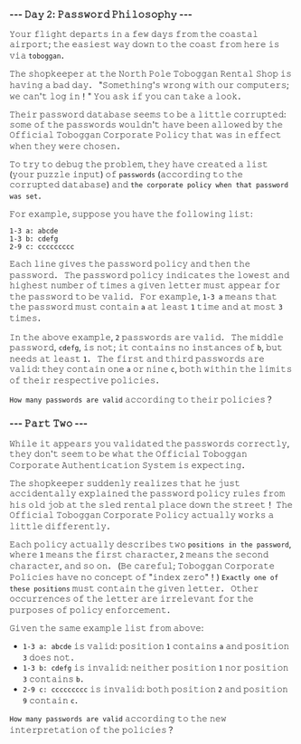 ### --- 𝙳𝚊𝚢 𝟸: 𝙿𝚊𝚜𝚜𝚠𝚘𝚛𝚍 𝙿𝚑𝚒𝚕𝚘𝚜𝚘𝚙𝚑𝚢 ---

𝚈𝚘𝚞𝚛 𝚏𝚕𝚒𝚐𝚑𝚝 𝚍𝚎𝚙𝚊𝚛𝚝𝚜 𝚒𝚗 𝚊 𝚏𝚎𝚠 𝚍𝚊𝚢𝚜 𝚏𝚛𝚘𝚖 𝚝𝚑𝚎 𝚌𝚘𝚊𝚜𝚝𝚊𝚕 𝚊𝚒𝚛𝚙𝚘𝚛𝚝; 𝚝𝚑𝚎 𝚎𝚊𝚜𝚒𝚎𝚜𝚝 𝚠𝚊𝚢 𝚍𝚘𝚠𝚗 𝚝𝚘 𝚝𝚑𝚎 𝚌𝚘𝚊𝚜𝚝 𝚏𝚛𝚘𝚖 𝚑𝚎𝚛𝚎 𝚒𝚜 𝚟𝚒𝚊 `𝚝𝚘𝚋𝚘𝚐𝚐𝚊𝚗`．

𝚃𝚑𝚎 𝚜𝚑𝚘𝚙𝚔𝚎𝚎𝚙𝚎𝚛 𝚊𝚝 𝚝𝚑𝚎 𝙽𝚘𝚛𝚝𝚑 𝙿𝚘𝚕𝚎 𝚃𝚘𝚋𝚘𝚐𝚐𝚊𝚗 𝚁𝚎𝚗𝚝𝚊𝚕 𝚂𝚑𝚘𝚙 𝚒𝚜 𝚑𝚊𝚟𝚒𝚗𝚐 𝚊 𝚋𝚊𝚍 𝚍𝚊𝚢． "𝚂𝚘𝚖𝚎𝚝𝚑𝚒𝚗𝚐'𝚜 𝚠𝚛𝚘𝚗𝚐 𝚠𝚒𝚝𝚑 𝚘𝚞𝚛 𝚌𝚘𝚖𝚙𝚞𝚝𝚎𝚛𝚜; 𝚠𝚎 𝚌𝚊𝚗'𝚝 𝚕𝚘𝚐 𝚒𝚗！" 𝚈𝚘𝚞 𝚊𝚜𝚔 𝚒𝚏 𝚢𝚘𝚞 𝚌𝚊𝚗 𝚝𝚊𝚔𝚎 𝚊 𝚕𝚘𝚘𝚔．

𝚃𝚑𝚎𝚒𝚛 𝚙𝚊𝚜𝚜𝚠𝚘𝚛𝚍 𝚍𝚊𝚝𝚊𝚋𝚊𝚜𝚎 𝚜𝚎𝚎𝚖𝚜 𝚝𝚘 𝚋𝚎 𝚊 𝚕𝚒𝚝𝚝𝚕𝚎 𝚌𝚘𝚛𝚛𝚞𝚙𝚝𝚎𝚍: 𝚜𝚘𝚖𝚎 𝚘𝚏 𝚝𝚑𝚎 𝚙𝚊𝚜𝚜𝚠𝚘𝚛𝚍𝚜 𝚠𝚘𝚞𝚕𝚍𝚗'𝚝 𝚑𝚊𝚟𝚎 𝚋𝚎𝚎𝚗 𝚊𝚕𝚕𝚘𝚠𝚎𝚍 𝚋𝚢 𝚝𝚑𝚎 𝙾𝚏𝚏𝚒𝚌𝚒𝚊𝚕 𝚃𝚘𝚋𝚘𝚐𝚐𝚊𝚗 𝙲𝚘𝚛𝚙𝚘𝚛𝚊𝚝𝚎 𝙿𝚘𝚕𝚒𝚌𝚢 𝚝𝚑𝚊𝚝 𝚠𝚊𝚜 𝚒𝚗 𝚎𝚏𝚏𝚎𝚌𝚝 𝚠𝚑𝚎𝚗 𝚝𝚑𝚎𝚢 𝚠𝚎𝚛𝚎 𝚌𝚑𝚘𝚜𝚎𝚗．

𝚃𝚘 𝚝𝚛𝚢 𝚝𝚘 𝚍𝚎𝚋𝚞𝚐 𝚝𝚑𝚎 𝚙𝚛𝚘𝚋𝚕𝚎𝚖, 𝚝𝚑𝚎𝚢 𝚑𝚊𝚟𝚎 𝚌𝚛𝚎𝚊𝚝𝚎𝚍 𝚊 𝚕𝚒𝚜𝚝 (𝚢𝚘𝚞𝚛 𝚙𝚞𝚣𝚣𝚕𝚎 𝚒𝚗𝚙𝚞𝚝) 𝚘𝚏 `𝚙𝚊𝚜𝚜𝚠𝚘𝚛𝚍𝚜` (𝚊𝚌𝚌𝚘𝚛𝚍𝚒𝚗𝚐 𝚝𝚘 𝚝𝚑𝚎 𝚌𝚘𝚛𝚛𝚞𝚙𝚝𝚎𝚍 𝚍𝚊𝚝𝚊𝚋𝚊𝚜𝚎) 𝚊𝚗𝚍 `𝚝𝚑𝚎 𝚌𝚘𝚛𝚙𝚘𝚛𝚊𝚝𝚎 𝚙𝚘𝚕𝚒𝚌𝚢 𝚠𝚑𝚎𝚗 𝚝𝚑𝚊𝚝 𝚙𝚊𝚜𝚜𝚠𝚘𝚛𝚍 𝚠𝚊𝚜 𝚜𝚎𝚝`．

𝙵𝚘𝚛 𝚎𝚡𝚊𝚖𝚙𝚕𝚎, 𝚜𝚞𝚙𝚙𝚘𝚜𝚎 𝚢𝚘𝚞 𝚑𝚊𝚟𝚎 𝚝𝚑𝚎 𝚏𝚘𝚕𝚕𝚘𝚠𝚒𝚗𝚐 𝚕𝚒𝚜𝚝:

```
𝟷-𝟹 𝚊: 𝚊𝚋𝚌𝚍𝚎
𝟷-𝟹 𝚋: 𝚌𝚍𝚎𝚏𝚐
𝟸-𝟿 𝚌: 𝚌𝚌𝚌𝚌𝚌𝚌𝚌𝚌𝚌
```

𝙴𝚊𝚌𝚑 𝚕𝚒𝚗𝚎 𝚐𝚒𝚟𝚎𝚜 𝚝𝚑𝚎 𝚙𝚊𝚜𝚜𝚠𝚘𝚛𝚍 𝚙𝚘𝚕𝚒𝚌𝚢 𝚊𝚗𝚍 𝚝𝚑𝚎𝚗 𝚝𝚑𝚎 𝚙𝚊𝚜𝚜𝚠𝚘𝚛𝚍． 𝚃𝚑𝚎 𝚙𝚊𝚜𝚜𝚠𝚘𝚛𝚍 𝚙𝚘𝚕𝚒𝚌𝚢 𝚒𝚗𝚍𝚒𝚌𝚊𝚝𝚎𝚜 𝚝𝚑𝚎 𝚕𝚘𝚠𝚎𝚜𝚝 𝚊𝚗𝚍 𝚑𝚒𝚐𝚑𝚎𝚜𝚝 𝚗𝚞𝚖𝚋𝚎𝚛 𝚘𝚏 𝚝𝚒𝚖𝚎𝚜 𝚊 𝚐𝚒𝚟𝚎𝚗 𝚕𝚎𝚝𝚝𝚎𝚛 𝚖𝚞𝚜𝚝 𝚊𝚙𝚙𝚎𝚊𝚛 𝚏𝚘𝚛 𝚝𝚑𝚎 𝚙𝚊𝚜𝚜𝚠𝚘𝚛𝚍 𝚝𝚘 𝚋𝚎 𝚟𝚊𝚕𝚒𝚍． 𝙵𝚘𝚛 𝚎𝚡𝚊𝚖𝚙𝚕𝚎, `𝟷-𝟹 𝚊` 𝚖𝚎𝚊𝚗𝚜 𝚝𝚑𝚊𝚝 𝚝𝚑𝚎 𝚙𝚊𝚜𝚜𝚠𝚘𝚛𝚍 𝚖𝚞𝚜𝚝 𝚌𝚘𝚗𝚝𝚊𝚒𝚗 `𝚊` 𝚊𝚝 𝚕𝚎𝚊𝚜𝚝 `𝟷` 𝚝𝚒𝚖𝚎 𝚊𝚗𝚍 𝚊𝚝 𝚖𝚘𝚜𝚝 `𝟹` 𝚝𝚒𝚖𝚎𝚜．

𝙸𝚗 𝚝𝚑𝚎 𝚊𝚋𝚘𝚟𝚎 𝚎𝚡𝚊𝚖𝚙𝚕𝚎, `𝟸` 𝚙𝚊𝚜𝚜𝚠𝚘𝚛𝚍𝚜 𝚊𝚛𝚎 𝚟𝚊𝚕𝚒𝚍． 𝚃𝚑𝚎 𝚖𝚒𝚍𝚍𝚕𝚎 𝚙𝚊𝚜𝚜𝚠𝚘𝚛𝚍, `𝚌𝚍𝚎𝚏𝚐`, 𝚒𝚜 𝚗𝚘𝚝; 𝚒𝚝 𝚌𝚘𝚗𝚝𝚊𝚒𝚗𝚜 𝚗𝚘 𝚒𝚗𝚜𝚝𝚊𝚗𝚌𝚎𝚜 𝚘𝚏 `𝚋`, 𝚋𝚞𝚝 𝚗𝚎𝚎𝚍𝚜 𝚊𝚝 𝚕𝚎𝚊𝚜𝚝 `𝟷`． 𝚃𝚑𝚎 𝚏𝚒𝚛𝚜𝚝 𝚊𝚗𝚍 𝚝𝚑𝚒𝚛𝚍 𝚙𝚊𝚜𝚜𝚠𝚘𝚛𝚍𝚜 𝚊𝚛𝚎 𝚟𝚊𝚕𝚒𝚍: 𝚝𝚑𝚎𝚢 𝚌𝚘𝚗𝚝𝚊𝚒𝚗 𝚘𝚗𝚎 `𝚊` 𝚘𝚛 𝚗𝚒𝚗𝚎 `𝚌`, 𝚋𝚘𝚝𝚑 𝚠𝚒𝚝𝚑𝚒𝚗 𝚝𝚑𝚎 𝚕𝚒𝚖𝚒𝚝𝚜 𝚘𝚏 𝚝𝚑𝚎𝚒𝚛 𝚛𝚎𝚜𝚙𝚎𝚌𝚝𝚒𝚟𝚎 𝚙𝚘𝚕𝚒𝚌𝚒𝚎𝚜．

`𝙷𝚘𝚠 𝚖𝚊𝚗𝚢 𝚙𝚊𝚜𝚜𝚠𝚘𝚛𝚍𝚜 𝚊𝚛𝚎 𝚟𝚊𝚕𝚒𝚍` 𝚊𝚌𝚌𝚘𝚛𝚍𝚒𝚗𝚐 𝚝𝚘 𝚝𝚑𝚎𝚒𝚛 𝚙𝚘𝚕𝚒𝚌𝚒𝚎𝚜？

### --- 𝙿𝚊𝚛𝚝 𝚃𝚠𝚘 ---

𝚆𝚑𝚒𝚕𝚎 𝚒𝚝 𝚊𝚙𝚙𝚎𝚊𝚛𝚜 𝚢𝚘𝚞 𝚟𝚊𝚕𝚒𝚍𝚊𝚝𝚎𝚍 𝚝𝚑𝚎 𝚙𝚊𝚜𝚜𝚠𝚘𝚛𝚍𝚜 𝚌𝚘𝚛𝚛𝚎𝚌𝚝𝚕𝚢, 𝚝𝚑𝚎𝚢 𝚍𝚘𝚗'𝚝 𝚜𝚎𝚎𝚖 𝚝𝚘 𝚋𝚎 𝚠𝚑𝚊𝚝 𝚝𝚑𝚎 𝙾𝚏𝚏𝚒𝚌𝚒𝚊𝚕 𝚃𝚘𝚋𝚘𝚐𝚐𝚊𝚗 𝙲𝚘𝚛𝚙𝚘𝚛𝚊𝚝𝚎 𝙰𝚞𝚝𝚑𝚎𝚗𝚝𝚒𝚌𝚊𝚝𝚒𝚘𝚗 𝚂𝚢𝚜𝚝𝚎𝚖 𝚒𝚜 𝚎𝚡𝚙𝚎𝚌𝚝𝚒𝚗𝚐．

𝚃𝚑𝚎 𝚜𝚑𝚘𝚙𝚔𝚎𝚎𝚙𝚎𝚛 𝚜𝚞𝚍𝚍𝚎𝚗𝚕𝚢 𝚛𝚎𝚊𝚕𝚒𝚣𝚎𝚜 𝚝𝚑𝚊𝚝 𝚑𝚎 𝚓𝚞𝚜𝚝 𝚊𝚌𝚌𝚒𝚍𝚎𝚗𝚝𝚊𝚕𝚕𝚢 𝚎𝚡𝚙𝚕𝚊𝚒𝚗𝚎𝚍 𝚝𝚑𝚎 𝚙𝚊𝚜𝚜𝚠𝚘𝚛𝚍 𝚙𝚘𝚕𝚒𝚌𝚢 𝚛𝚞𝚕𝚎𝚜 𝚏𝚛𝚘𝚖 𝚑𝚒𝚜 𝚘𝚕𝚍 𝚓𝚘𝚋 𝚊𝚝 𝚝𝚑𝚎 𝚜𝚕𝚎𝚍 𝚛𝚎𝚗𝚝𝚊𝚕 𝚙𝚕𝚊𝚌𝚎 𝚍𝚘𝚠𝚗 𝚝𝚑𝚎 𝚜𝚝𝚛𝚎𝚎𝚝！ 𝚃𝚑𝚎 𝙾𝚏𝚏𝚒𝚌𝚒𝚊𝚕 𝚃𝚘𝚋𝚘𝚐𝚐𝚊𝚗 𝙲𝚘𝚛𝚙𝚘𝚛𝚊𝚝𝚎 𝙿𝚘𝚕𝚒𝚌𝚢 𝚊𝚌𝚝𝚞𝚊𝚕𝚕𝚢 𝚠𝚘𝚛𝚔𝚜 𝚊 𝚕𝚒𝚝𝚝𝚕𝚎 𝚍𝚒𝚏𝚏𝚎𝚛𝚎𝚗𝚝𝚕𝚢．

𝙴𝚊𝚌𝚑 𝚙𝚘𝚕𝚒𝚌𝚢 𝚊𝚌𝚝𝚞𝚊𝚕𝚕𝚢 𝚍𝚎𝚜𝚌𝚛𝚒𝚋𝚎𝚜 𝚝𝚠𝚘 `𝚙𝚘𝚜𝚒𝚝𝚒𝚘𝚗𝚜 𝚒𝚗 𝚝𝚑𝚎 𝚙𝚊𝚜𝚜𝚠𝚘𝚛𝚍`, 𝚠𝚑𝚎𝚛𝚎 `𝟷` 𝚖𝚎𝚊𝚗𝚜 𝚝𝚑𝚎 𝚏𝚒𝚛𝚜𝚝 𝚌𝚑𝚊𝚛𝚊𝚌𝚝𝚎𝚛, `𝟸` 𝚖𝚎𝚊𝚗𝚜 𝚝𝚑𝚎 𝚜𝚎𝚌𝚘𝚗𝚍 𝚌𝚑𝚊𝚛𝚊𝚌𝚝𝚎𝚛, 𝚊𝚗𝚍 𝚜𝚘 𝚘𝚗． (𝙱𝚎 𝚌𝚊𝚛𝚎𝚏𝚞𝚕; 𝚃𝚘𝚋𝚘𝚐𝚐𝚊𝚗 𝙲𝚘𝚛𝚙𝚘𝚛𝚊𝚝𝚎 𝙿𝚘𝚕𝚒𝚌𝚒𝚎𝚜 𝚑𝚊𝚟𝚎 𝚗𝚘 𝚌𝚘𝚗𝚌𝚎𝚙𝚝 𝚘𝚏 "𝚒𝚗𝚍𝚎𝚡 𝚣𝚎𝚛𝚘"！) `𝙴𝚡𝚊𝚌𝚝𝚕𝚢 𝚘𝚗𝚎 𝚘𝚏 𝚝𝚑𝚎𝚜𝚎 𝚙𝚘𝚜𝚒𝚝𝚒𝚘𝚗𝚜` 𝚖𝚞𝚜𝚝 𝚌𝚘𝚗𝚝𝚊𝚒𝚗 𝚝𝚑𝚎 𝚐𝚒𝚟𝚎𝚗 𝚕𝚎𝚝𝚝𝚎𝚛． 𝙾𝚝𝚑𝚎𝚛 𝚘𝚌𝚌𝚞𝚛𝚛𝚎𝚗𝚌𝚎𝚜 𝚘𝚏 𝚝𝚑𝚎 𝚕𝚎𝚝𝚝𝚎𝚛 𝚊𝚛𝚎 𝚒𝚛𝚛𝚎𝚕𝚎𝚟𝚊𝚗𝚝 𝚏𝚘𝚛 𝚝𝚑𝚎 𝚙𝚞𝚛𝚙𝚘𝚜𝚎𝚜 𝚘𝚏 𝚙𝚘𝚕𝚒𝚌𝚢 𝚎𝚗𝚏𝚘𝚛𝚌𝚎𝚖𝚎𝚗𝚝．

𝙶𝚒𝚟𝚎𝚗 𝚝𝚑𝚎 𝚜𝚊𝚖𝚎 𝚎𝚡𝚊𝚖𝚙𝚕𝚎 𝚕𝚒𝚜𝚝 𝚏𝚛𝚘𝚖 𝚊𝚋𝚘𝚟𝚎:

- `𝟷-𝟹 𝚊: 𝚊𝚋𝚌𝚍𝚎` 𝚒𝚜 𝚟𝚊𝚕𝚒𝚍: 𝚙𝚘𝚜𝚒𝚝𝚒𝚘𝚗 `𝟷` 𝚌𝚘𝚗𝚝𝚊𝚒𝚗𝚜 `𝚊` 𝚊𝚗𝚍 𝚙𝚘𝚜𝚒𝚝𝚒𝚘𝚗 `𝟹` 𝚍𝚘𝚎𝚜 𝚗𝚘𝚝．
- `𝟷-𝟹 𝚋: 𝚌𝚍𝚎𝚏𝚐` 𝚒𝚜 𝚒𝚗𝚟𝚊𝚕𝚒𝚍: 𝚗𝚎𝚒𝚝𝚑𝚎𝚛 𝚙𝚘𝚜𝚒𝚝𝚒𝚘𝚗 `𝟷` 𝚗𝚘𝚛 𝚙𝚘𝚜𝚒𝚝𝚒𝚘𝚗 `𝟹` 𝚌𝚘𝚗𝚝𝚊𝚒𝚗𝚜 `𝚋`．
- `𝟸-𝟿 𝚌: 𝚌𝚌𝚌𝚌𝚌𝚌𝚌𝚌𝚌` 𝚒𝚜 𝚒𝚗𝚟𝚊𝚕𝚒𝚍: 𝚋𝚘𝚝𝚑 𝚙𝚘𝚜𝚒𝚝𝚒𝚘𝚗 `𝟸` 𝚊𝚗𝚍 𝚙𝚘𝚜𝚒𝚝𝚒𝚘𝚗 `𝟿` 𝚌𝚘𝚗𝚝𝚊𝚒𝚗 `𝚌`．

`𝙷𝚘𝚠 𝚖𝚊𝚗𝚢 𝚙𝚊𝚜𝚜𝚠𝚘𝚛𝚍𝚜 𝚊𝚛𝚎 𝚟𝚊𝚕𝚒𝚍` 𝚊𝚌𝚌𝚘𝚛𝚍𝚒𝚗𝚐 𝚝𝚘 𝚝𝚑𝚎 𝚗𝚎𝚠 𝚒𝚗𝚝𝚎𝚛𝚙𝚛𝚎𝚝𝚊𝚝𝚒𝚘𝚗 𝚘𝚏 𝚝𝚑𝚎 𝚙𝚘𝚕𝚒𝚌𝚒𝚎𝚜？